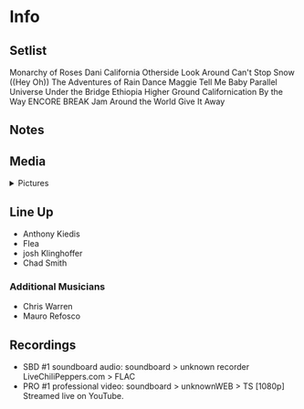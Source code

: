 # Info

## Setlist

Monarchy of Roses
Dani California
Otherside
Look Around
Can't Stop
Snow ((Hey Oh))
The Adventures of Rain Dance Maggie
Tell Me Baby
Parallel Universe
Under the Bridge
Ethiopia
Higher Ground
Californication
By the Way
ENCORE BREAK
Jam
Around the World
Give It Away

## Notes

## Media 

<details>
  <summary>Pictures</summary>
  <!--<img alt="Setlist" title="Setlist" src="_.jpg" height="200" />-->
</details>

## Line Up

* Anthony Kiedis
* Flea
* josh Klinghoffer
* Chad Smith

### Additional Musicians
* Chris Warren  
* Mauro Refosco

## Recordings

* SBD #1 soundboard audio: soundboard > unknown recorder LiveChiliPeppers.com > FLAC
* PRO #1 professional video: soundboard > unknownWEB > TS [1080p] Streamed live on YouTube.